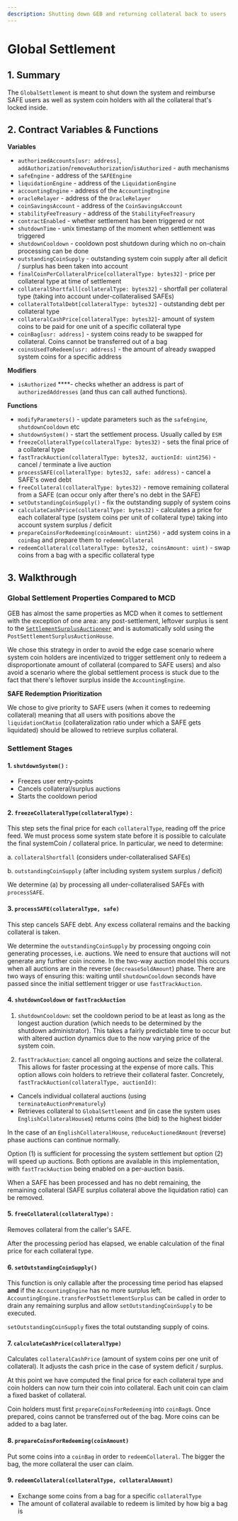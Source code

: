 ```yaml
---
description: Shutting down GEB and returning collateral back to users
---
```


# Global Settlement

## 1. Summary <a id="1-introduction-summary"></a>

The `GlobalSettlement` is meant to shut down the system and reimburse SAFE users as well as system coin holders with all the collateral that's locked inside.

## 2. Contract Variables & Functions

**Variables**

* `authorizedAccounts[usr: address]`, `addAuthorization`/`removeAuthorization`/`isAuthorized` - auth mechanisms
* `safeEngine` - address of the `SAFEEngine`
* `liquidationEngine` - address of the `LiquidationEngine`
* `accountingEngine` - address of the `AccountingEngine`
* `oracleRelayer` - address of the `OracleRelayer`
* `coinSavingsAccount` - address of the `CoinSavingsAccount`
* `stabilityFeeTreasury` - address of the `StabilityFeeTreasury`
* `contractEnabled` - whether settlement has been triggered or not
* `shutdownTime` - unix timestamp of the moment when settlement was triggered
* `shutdownCooldown` -  cooldown post shutdown during which no on-chain processing can be done
* `outstandingCoinSupply` - outstanding system coin supply after all deficit / surplus has been taken into account
* `finalCoinPerCollateralPrice[collateralType: bytes32]` - price per collateral type at time of settlement
* `collateralShortfall[collateralType: bytes32]` - shortfall per collateral type \(taking into account under-collateralised SAFEs\)
* `collateralTotalDebt[collateralType: bytes32]` - outstanding debt per collateral type
* `collateralCashPrice[collateralType: bytes32]`- amount of system coins to be paid for one unit of a specific collateral type
* `coinBag[usr: address]` - system coins ready to be swapped for collateral. Coins cannot be transferred out of a bag
* `coinsUsedToRedeem[usr: address]` - the amount of already swapped system coins for a specific address

**Modifiers**

* `isAuthorized` ****- checks whether an address is part of `authorizedAddresses` \(and thus can call authed functions\).

**Functions**

* `modifyParameters()` - update parameters such as the `safeEngine`, `shutdownCooldown` etc
* `shutdownSystem()` - start the settlement process. Usually called by `ESM`
* `freezeCollateralType(collateralType: bytes32)` - sets the final price of a collateral type
* `fastTrackAuction(collateralType: bytes32, auctionId: uint256)` - cancel / terminate a live auction
* `processSAFE(collateralType: bytes32, safe: address)` - cancel a SAFE's owed debt 
* `freeCollateral(collateralType: bytes32)` - remove remaining collateral from a SAFE \(can occur only after there's no debt in the SAFE\)
* `setOutstandingCoinSupply()` - fix the outstanding supply of system coins
* `calculateCashPrice(collateralType: bytes32)` - calculates a price for each collateral type \(system coins per unit of collateral type\) taking into account system surplus / deficit
* `prepareCoinsForRedeeming(coinAmount: uint256)` - add system coins in a `coinBag` and prepare them to `redemmCollateral`
* `redeemCollateral(collateralType: bytes32, coinsAmount: uint)` - swap coins from a bag with a specific collateral type

## 3. Walkthrough

### Global Settlement Properties Compared to MCD <a id="current-implementation-properties-of-shutdown"></a>

GEB has almost the same properties as MCD when it comes to settlement with the exception of one area: any post-settlement, leftover surplus is sent to the [`SettlementSurplusAuctioneer`](https://docs.reflexer.finance/system-contracts/auction-module/settlement-surplus-auctioner) and is automatically sold using the `PostSettlementSurplusAuctionHouse`.

We chose this strategy in order to avoid the edge case scenario where system coin holders are incentivized to trigger settlement only to redeem a disproportionate amount of collateral \(compared to SAFE users\) and also avoid a scenario where the global settlement process is stuck due to the fact that there's leftover surplus inside the `AccountingEngine`.

**SAFE Redemption Prioritization**

We chose to give priority to SAFE users \(when it comes to redeeming collateral\) meaning that all users with positions above the `liquidationCRatio` \(collateralization ratio under which a SAFE gets liquidated\) should be allowed to retrieve surplus collateral.

### Settlement Stages <a id="the-shutdown-mechanism-9-crucial-steps"></a>

#### 1. `shutdownSystem()` : <a id="1-cage"></a>

* Freezes user entry-points
* Cancels collateral/surplus auctions
* Starts the cooldown period

#### 2. `freezeCollateralType(collateralType)` : <a id="2-cage-ilk"></a>

This step sets the final price for each `collateralType`, reading off the price feed. We must process some system state before it is possible to calculate the final systemCoin / collateral price. In particular, we need to determine:

a. `collateralShortfall` \(considers under-collateralised SAFEs\)

b. `outstandingCoinSupply` \(after including system system surplus / deficit\)

We determine \(a\) by processing all under-collateralised SAFEs with `processSAFE`.

#### 3. `processSAFE(collateralType, safe)` <a id="3-skim-ilk-urn"></a>

This step cancels SAFE debt. Any excess collateral remains and the backing collateral is taken.

We determine the `outstandingCoinSupply` by processing ongoing coin generating processes, i.e. auctions. We need to ensure that auctions will not generate any further coin income. In the two-way auction model this occurs when all auctions are in the reverse \(`decreaseSoldAmount`\) phase. There are two ways of ensuring this: waiting until `shutdownCooldown` seconds have passed since the initial settlement trigger or use `fastTrackAuction`.

#### 4. `shutdownCooldown` or `fastTrackAuction` <a id="4-wait-or-skip"></a>

1. `shutdownCooldown`: set the cooldown period to be at least as long as the longest auction duration \(which needs to be determined by the shutdown administrator\). This takes a fairly predictable time to occur but with altered auction dynamics due to the now varying price of the system coin. 

2. `fastTrackAuction`: cancel all ongoing auctions and seize the collateral. This allows for faster processing at the expense of more calls. This option allows coin holders to retrieve their collateral faster. Concretely, `fastTrackAuction(collateralType, auctionId)`:

* Cancels individual collateral auctions \(using `terminateAuctionPrematurely`\)
* Retrieves collateral to `GlobalSettlement` and \(in case the system uses `EnglishCollateralHouse`s\) returns coins \(the bid\) to the highest bidder

In the case of an `EnglishCollateralHouse`, `reduceAuctionedAmount` \(reverse\) phase auctions can continue normally.

Option \(1\) is sufficient for processing the system settlement but option \(2\) will speed up auctions. Both options are available in this implementation, with `fastTrackAuction` being enabled on a per-auction basis.

When a SAFE has been processed and has no debt remaining, the remaining collateral \(SAFE surplus collateral above the liquidation ratio\) can be removed.

#### 5. `freeCollateral(collateralType)` : <a id="5-free-ilk"></a>

Removes collateral from the caller's SAFE.

After the processing period has elapsed, we enable calculation of the final price for each collateral type.

#### 6. `setOutstandingCoinSupply()` <a id="6-thaw"></a>

This function is only callable after the processing time period has elapsed **and** if the `AccountingEngine` has no more surplus left. `AccountingEngine.transferPostSettlementSurplus` can be called in order to drain any remaining surplus and allow `setOutstandingCoinSupply` to be executed.

`setOutstandingCoinSupply` fixes the total outstanding supply of coins.

#### 7. `calculateCashPrice(collateralType)` <a id="7-flow-ilk"></a>

Calculates `collateralCashPrice` \(amount of system coins per one unit of collateral\). It adjusts the cash price in the case of system deficit / surplus.

At this point we have computed the final price for each collateral type and coin holders can now turn their coin into collateral. Each unit coin can claim a fixed basket of collateral.

Coin holders must first `prepareCoinsForRedeeming` into `coinBag`s. Once prepared, coins cannot be transferred out of the bag. More coins can be added to a bag later.

#### 8. `prepareCoinsForRedeeming(coinAmount)` <a id="8-pack-wad"></a>

Put some coins into a `coinBag` in order to `redeemCollateral`. The bigger the bag, the more collateral the user can claim.

#### 9. `redeemCollateral(collateralType, collateralAmount)` <a id="9-cash-ilk-wad"></a>

* Exchange some coins from a bag for a specific `collateralType`
* The amount of collateral available to redeem is limited by how big a bag is

